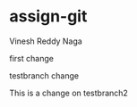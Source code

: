 # assign-git
Vinesh Reddy Naga

first change

testbranch change

This is a change on testbranch2




